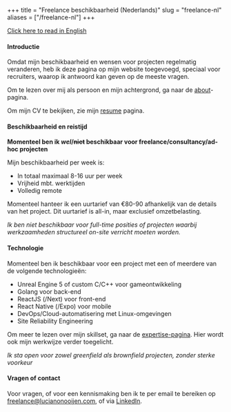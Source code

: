 +++
title = "Freelance beschikbaarheid (Nederlands)"
slug = "freelance-nl"
aliases = ["/freelance-nl"]
+++

[Click here to read in English](/freelance)

#### Introductie

Omdat mijn beschikbaarheid en wensen voor projecten regelmatig veranderen, heb ik deze pagina op mijn website toegevoegd, speciaal voor recruiters, waarop ik antwoord kan geven op de meeste vragen.

Om te lezen over mij als persoon en mijn achtergrond, ga naar de [about](/about)-pagina.

Om mijn CV te bekijken, zie mijn [resume](/resume) pagina.

#### Beschikbaarheid en reistijd

**Momenteel ben ik _wel_/~~niet~~ beschikbaar voor freelance/consultancy/ad-hoc projecten**

Mijn beschikbaarheid per week is:

- In totaal maximaal 8-16 uur per week
- Vrijheid mbt. werktijden
- Volledig remote

Momenteel hanteer ik een uurtarief van €80-90 afhankelijk van de details van het project. Dit uurtarief is all-in, maar exclusief omzetbelasting.

_Ik ben niet beschikbaar voor full-time posities of projecten waarbij werkzaamheden structureel on-site verricht moeten worden._

<!--_Mijn voorkeur gaat uit naar een project met een initiële looptijd van maximaal 3 maanden, met verlenging in overleg_.-->

#### Technologie

Momenteel ben ik beschikbaar voor een project met een of meerdere van de volgende technologieën:

- Unreal Engine 5 of custom C/C++ voor gameontwikkeling
- Golang voor back-end
- ReactJS (/Next) voor front-end
- React Native (/Expo) voor mobile
- DevOps/Cloud-automatisering met Linux-omgevingen
- Site Reliability Engineering

Om meer te lezen over mijn skillset, ga naar de [expertise-pagina](/expertise). Hier wordt ook mijn werkwijze verder toegelicht.

<!--
#### Werkzaamheden en sector

Ik hou erg van afwisseling, maar heb een lichte voorkeur om binnen de games-industrie te blijven. Echter sta ik ook open voor posities in andere sectoren indien de positie binnen mijn interesses valt.

Zo liggen mijn interesses vooral bij:

- _Gameontwikkeling_ van online games, met een focus op online/multiplayer
- _Game engine programming_ voor het bouwen of uitbreiden van game engines, met een focus op networking
- De _ontwikkelaarervaring_ verbeteren met _CI/CD_ om development en operations te versnellen
- Het _uitdenken_ en _ontwikkelen_ van interne tools om (development)-processen te verbeteren
- _Software architectuur_ en het bepalen van de richting op technisch gebied binnen bedrijven of teams
- _IT-automatisering_ binnen een bedrijf en _systems integration_ (koppelingen maken tussen verschillende applicaties)
- Bijdragen aan _open-source/vrije software-projecten_ van bedrijven
- _Start-ups_ waarbij software de focus heeft
-->

_Ik sta open voor zowel greenfield als brownfield projecten, zonder sterke voorkeur_

#### Vragen of contact

Voor vragen, of voor een kennismaking ben ik te per email te bereiken op [freelance@lucianonooijen.com](mailto:freelance@lucianonooijen.com), of via [LinkedIn](https://www.linkedin.com/in/lucianonooijen/).
